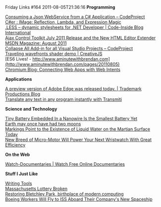 Friday Links #164
2011-08-05T21:36:16
**Programming**

[Consuming a Json WebService from a C# Application – CodeProject](http://www.codeproject.com/KB/webservices/ConsumeJson.aspx)   
[C#er : IMage: Reflection, Lambda, and Expression Magic](http://csharperimage.jeremylikness.com/2011/07/reflection-lambda-and-expression-magic.html)   
[.LESS – dynamic stylesheets for .NET Developer | Code-Inside Blog International](http://code-inside.de/blog-in/2011/07/31/less-dynamic-stylesheets-for-net-developer/)   
[Ajax Control Toolkit July 2011 Release and the New HTML Editor Extender](http://stephenwalther.com/blog/archive/2011/08/01/ajax-control-toolkit-july-2011-release-and-the-new-html.aspx)   
[MSDN Magazine: August 2011](http://msdn.microsoft.com/en-gb/magazine/hh339634.aspx)   
[Collapse All Add-in for all Visual Studio Projects – CodeProject](http://www.codeproject.com/KB/macros/CollapseAllAddIn.aspx)   
[Traveling wavefronts shader demo | CreativeJS](http://creativejs.com/2011/08/traveling-wavefronts-shader-demo/)   
[ES6 Lives! - http://www.aminutewithbrendan.com](http://www.aminutewithbrendan.com/pages/20110805)   
[Chromium Blog: Connecting Web Apps with Web Intents](http://blog.chromium.org/2011/08/connecting-web-apps-with-web-intents.html)

**Applications**

[A preview version of Adobe Edge was released today. | Trademark Productions Blog](http://www.tmprod.com/blog/2011/livin-on-the-adobe-edge/)   
[Translate any text in any program instantly with Transmiti](http://www.freewaregenius.com/2011/08/03/google-translate-any-text-in-any-program-instantly-with-transmiti/)

**Science and Technology**

[Tiny Battery Embedded In a Nanowire Is the Smallest Battery Yet](http://www.popsci.com/technology/article/2011-07/tiny-battery-embedded-nanowire-smallest-battery-yet)   
[Earth may once have had two moons](http://www.bbc.co.uk/news/science-environment-14391929)   
[Markings Point to the Existence of Liquid Water on the Martian Surface Today](http://www.popsci.com/technology/article/2011-08/markings-mars-point-continued-existence-liquid-water-martian-surface)   
[New Breed of Micro-Motor Will Power Your Next Wristwatch With Great Efficiency](http://www.popsci.com/gadgets/article/2011-08/new-electromagnetic-motor-will-power-souped-future-wristwatches)

**On the Web**

[Watch-Documentaries | Watch Free Online Documentaries](http://www.watch-documentaries.com/)

**Stuff I Just Like**

[Writing Tools](http://www.kk.org/cooltools/archives/005797.php)   
[Massachusetts Lottery Broken](http://news.slashdot.org/story/11/08/01/1858218/Massachusetts-Lottery-Broken)   
[Restoring Bletchley Park, birthplace of modern computing](http://googleblog.blogspot.com/2011/08/restoring-bletchley-park-birthplace-of.html)   
[Boeing Workers Will Fly to ISS Aboard Their Company's New Spaceship](http://www.popsci.com/technology/article/2011-08/boeing-workers-will-fly-iss-aboard-their-companys-new-spaceship)
